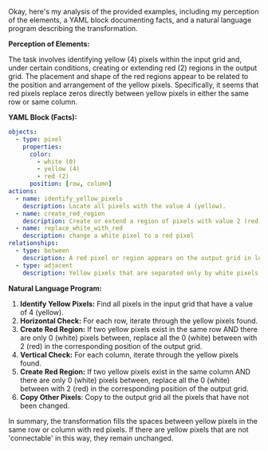 Okay, here's my analysis of the provided examples, including my perception of the elements, a YAML block documenting facts, and a natural language program describing the transformation.

**Perception of Elements:**

The task involves identifying yellow (4) pixels within the input grid and, under certain conditions, creating or extending red (2) regions in the output grid. The placement and shape of the red regions appear to be related to the position and arrangement of the yellow pixels. Specifically, it seems that red pixels replace zeros directly between yellow pixels in either the same row or same column.

**YAML Block (Facts):**


```yaml
objects:
  - type: pixel
    properties:
      color:
        - white (0)
        - yellow (4)
        - red (2)
      position: [row, column]
actions:
  - name: identify_yellow_pixels
    description: Locate all pixels with the value 4 (yellow).
  - name: create_red_region
    description: Create or extend a region of pixels with value 2 (red) based on yellow pixel positions.
  - name: replace_white_with_red
    description: change a white pixel to a red pixel
relationships:
  - type: between
    description: A red pixel or region appears on the output grid in locations that are 'between' two yellow pixels on a horizontal or vertical line.
  - type: adjacent
    description: Yellow pixels that are separated only by white pixels.
```


**Natural Language Program:**

1.  **Identify Yellow Pixels:** Find all pixels in the input grid that have a value of 4 (yellow).
2.  **Horizontal Check:** For each row, iterate through the yellow pixels found.
3.  **Create Red Region:** If two yellow pixels exist in the same row AND there are only 0 (white) pixels between, replace all the 0 (white) between with 2 (red) in the corresponding position of the output grid.
4. **Vertical Check:** For each column, iterate through the yellow pixels found.
5. **Create Red Region:** If two yellow pixels exist in the same column AND there are only 0 (white) pixels between, replace all the 0 (white) between with 2 (red) in the corresponding position of the output grid.
6. **Copy Other Pixels**: Copy to the output grid all the pixels that have not been changed.

In summary, the transformation fills the spaces between yellow pixels in the same row or column with red pixels. If there are yellow pixels that are not 'connectable' in this way, they remain unchanged.
